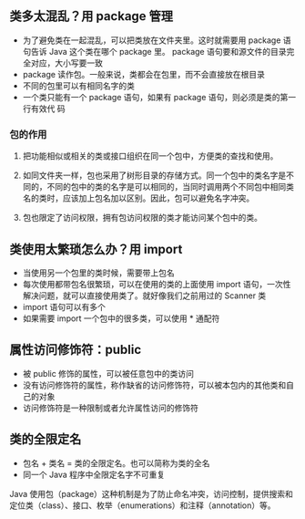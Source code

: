 ## 类多太混乱？用 package 管理

- 为了避免类在一起混乱，可以把类放在文件夹里。这时就需要用 package 语句告诉 Java 这个类在哪个 package 里。 package 语句要和源文件的目录完全对应，大小写要一致
- package 读作包。一般来说，类都会在包里，而不会直接放在根目录
- 不同的包里可以有相同名字的类
- 一个类只能有一个 package 语句，如果有 package 语句，则必须是类的第一行有效代
码
### 包的作用

1. 把功能相似或相关的类或接口组织在同一个包中，方便类的查找和使用。

2. 如同文件夹一样，包也采用了树形目录的存储方式。同一个包中的类名字是不同的，不同的包中的类的名字是可以相同的，当同时调用两个不同包中相同类名的类时，应该加上包名加以区别。因此，包可以避免名字冲突。

3. 包也限定了访问权限，拥有包访问权限的类才能访问某个包中的类。

## 类使用太繁琐怎么办？用 import

- 当使用另一个包里的类时候，需要带上包名
- 每次使用都带包名很繁琐，可以在使用的类的上面使用 import 语句，一次性解决问题，就可以直接使用类了。就好像我们之前用过的 Scanner 类
- import 语句可以有多个
- 如果需要 import 一个包中的很多类，可以使用 * 通配符

## 属性访问修饰符：public

- 被 public 修饰的属性，可以被任意包中的类访问
- 没有访问修饰符的属性，称作缺省的访问修饰符，可以被本包内的其他类和自己的对象
- 访问修饰符是一种限制或者允许属性访问的修饰符

## 类的全限定名

- 包名 + 类名 = 类的全限定名。也可以简称为类的全名
- 同一个 Java 程序中全限定名字不可重复

Java 使用包（package）这种机制是为了防止命名冲突，访问控制，提供搜索和定位类（class）、接口、枚举（enumerations）和注释（annotation）等。